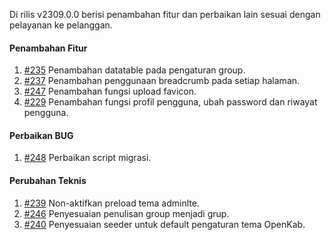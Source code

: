 Di rilis v2309.0.0 berisi penambahan fitur dan perbaikan lain sesuai dengan pelayanan ke pelanggan.

#### Penambahan Fitur

1. [#235](https://github.com/OpenSID/OpenKab/issues/235) Penambahan datatable pada pengaturan group.
2. [#237](https://github.com/OpenSID/OpenKab/issues/237) Penambahan penggunaan breadcrumb pada setiap halaman.
3. [#247](https://github.com/OpenSID/OpenKab/issues/247) Penambahan fungsi upload favicon.
4. [#229](https://github.com/OpenSID/OpenKab/issues/229) Penambahan fungsi profil pengguna, ubah password dan riwayat pengguna.

#### Perbaikan BUG
1. [#248](https://github.com/OpenSID/OpenKab/issues/248) Perbaikan script migrasi.

#### Perubahan Teknis

1. [#239](https://github.com/OpenSID/OpenKab/issues/239) Non-aktifkan preload tema adminlte.
2. [#246](https://github.com/OpenSID/OpenKab/issues/246) Penyesuaian penulisan group menjadi grup.
3. [#240](https://github.com/OpenSID/OpenKab/issues/240) Penyesuaian seeder untuk default pengaturan tema OpenKab.
